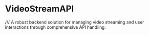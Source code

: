 # VideoStreamAPI

/// A robust backend solution for managing video streaming and user interactions through comprehensive API handling.

